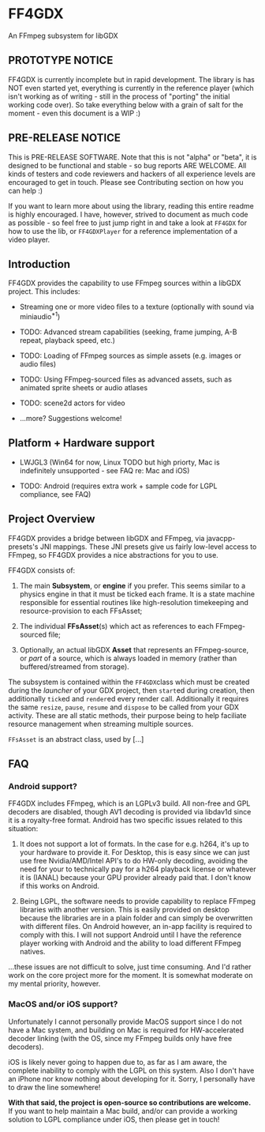 # FF4GDX

An FFmpeg subsystem for libGDX



## PROTOTYPE NOTICE

FF4GDX is currently incomplete but in rapid development. The library is has NOT even started yet, everything is currently in the reference player (which isn't working as of writing - still in the process of "porting" the initial working code over). So take everything below with a grain of salt for the moment - even this document is a WIP :)



## PRE-RELEASE NOTICE

This is PRE-RELEASE SOFTWARE. Note that this is not "alpha" or "beta", it is designed to be functional and stable - so bug reports ARE WELCOME. All kinds of testers and code reviewers and hackers of all experience levels are encouraged to get in touch. Please see Contributing section on how you can help :)

If you want to learn more about using the library, reading this entire readme is highly encouraged. I have, however, strived to document as much code as possible - so feel free to just jump right in and take a look at `FF4GDX` for how to use the lib, or `FF4GDXPlayer` for a reference implementation of a video player. 



## Introduction

FF4GDX provides the capability to use FFmpeg sources within a libGDX project. This includes:

- Streaming one or more video files to a texture (optionally with sound via miniaudio<sup>*1</sup>)

- TODO: Advanced stream capabilities (seeking, frame jumping, A-B repeat, playback speed, etc.)

- TODO: Loading of FFmpeg sources as simple assets (e.g. images or audio files)

- TODO: Using FFmpeg-sourced files as advanced assets, such as animated sprite sheets or audio atlases

- TODO: scene2d actors for video

- ...more? Suggestions welcome!



## Platform + Hardware support

- LWJGL3 (Win64 for now, Linux TODO but high priorty, Mac is indefinitely unsupported - see FAQ re: Mac and iOS)

- TODO: Android (requires extra work + sample code for LGPL compliance, see FAQ)



## Project Overview

FF4GDX provides a bridge between libGDX and FFmpeg, via javacpp-presets's JNI mappings. These JNI presets give us fairly low-level access to FFmpeg, so FF4GDX provides a nice abstractions for you to use.

FF4GDX consists of:

1) The main **Subsystem**, or **engine** if you prefer. This seems similar to a physics engine in that it must be ticked each frame. It is a state machine responsible for essential routines like high-resolution timekeeping and resource-provision to each FFsAsset;

2) The individual **FFsAsset**(s) which act as references to each FFmpeg-sourced file;

3) Optionally, an actual libGDX **Asset** that represents an FFmpeg-source, or *part* of a source, which is always loaded in memory (rather than buffered/streamed from storage).

The subsystem is contained within the `FF4GDX`class which must be created during the *launcher* of your GDX project, then `start`ed during creation, then additionally `tick`ed and `render`ed every render call. Additionally it requires the same `resize`, `pause`, `resume` and `dispose`  to be called from your GDX activity. These are all static methods, their purpose being to help faciliate resource management when streaming multiple sources.

`FFsAsset` is an abstract class, used by [...]



## FAQ

### Android support?

FF4GDX includes FFmpeg, which is an LGPLv3 build. All non-free and GPL decoders are disabled, though AV1 decoding is provided via libdav1d since it is a royalty-free format. Android has two specific issues related to this situation:

1) It does not support a lot of formats. In the case for e.g. h264, it's up to your hardware to provide it. For Desktop, this is easy since we can just use free Nvidia/AMD/Intel API's to do HW-only decoding, avoiding the need for your to technically pay for a h264 playback license or whatever it is (IANAL) because your GPU provider already paid that. I don't know if this works on Android.

2) Being LGPL, the software needs to provide capability to replace FFmpeg libraries with another version. This is easily provided on desktop because the libraries are in a plain folder and can simply be overwritten with different files. On Android however, an in-app facility is required to comply with this. I will not support Android until I have the reference player working with Android and the ability to load different FFmpeg natives. 

...these issues are not difficult to solve, just time consuming. And I'd rather work on the core project more for the moment. It is somewhat moderate on my mental priority, however.

### MacOS and/or iOS support?

Unfortunately I cannot personally provide MacOS support since I do not have a Mac system, and building on Mac is required for HW-accelerated decoder linking (with the OS, since my FFmpeg builds only have free decoders).

iOS is likely never going to happen due to, as far as I am aware, the complete inability to comply with the LGPL on this system. Also I don't have an iPhone nor know nothing about developing for it. Sorry, I personally have to draw the line somewhere!

**With that said, the project is open-source so contributions are welcome.** If you want to help maintain a Mac build, and/or can provide a working solution to LGPL compliance under iOS, then please get in touch! 
